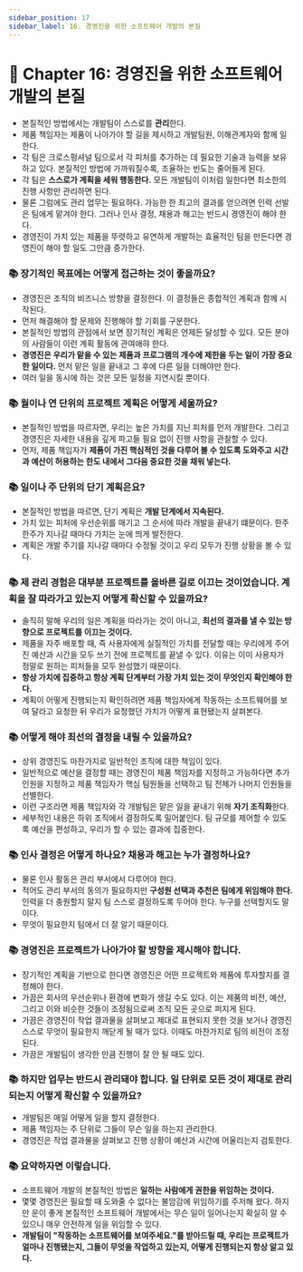 ```yaml
---
sidebar_position: 17
sidebar_label: 16. 경영진을 위한 소프트웨어 개발의 본질
---
```


# 🌈 Chapter 16: 경영진을 위한 소프트웨어 개발의 본질
- 본질적인 방법에서는 개발팀이 스스로를 **관리**한다.
- 제품 책임자는 제품이 나아가야 할 길을 제시하고 개발팀원, 이해관계자와 함께 일한다.
- 각 팀은 크로스펑셔널 팀으로서 각 피처를 추가하는 데 필요한 기술과 능력을 보유하고 있다. 본질적인 방법에 가까워질수록, 조율하는 빈도는 줄어들게 된다.
- 각 팀은 **스스로가 계획을 세워 행동한다.** 모든 개발팀이 이처럼 일한다면 최소한의 진행 사항만 관리하면 된다.
- 물론 그럼에도 관리 업무는 필요하다. 가능한 한 최고의 결과를 얻으려면 인력 선발은 팀에게 맡겨야 한다. 그러나 인사 결정, 채용과 해고는 반드시 경영진이 해야 한다.
- 경영진이 가치 있는 제품을 뚜렷하고 유연하게 개발하는 효율적인 팀을 만든다면 경영진이 해야 할 일도 그만큼 증가한다.

### 📚 장기적인 목표에는 어떻게 접근하는 것이 좋을까요?
- 경영진은 조직의 비즈니스 방향을 결정한다. 이 결정들은 종합적인 계획과 함께 시작된다.
- 먼저 해결해야 할 문제와 진행해야 할 기회를 구분한다.
- 본질적인 방법의 관점에서 보면 장기적인 계획은 언제든 달성할 수 있다. 모든 분야의 사람들이 이런 계획 활동에 관여애햐 한다.
- **경영진은 우리가 맡을 수 있는 제품과 프로그램의 개수에 제한을 두는 일이 가장 중요한 일이다.** 먼저 맡은 일을 끝내고 그 후에 다른 일을 더해야만 한다.
- 여러 일을 동시에 하는 것은 모든 일정을 지연시킬 뿐이다.

### 📚 월이나 연 단위의 프로젝트 계획은 어떻게 세울까요?
- 본질적인 방법을 따르자면, 우리는 높은 가치를 지닌 피처를 먼저 개발한다. 그리고 경영진은 자세한 내용을 깊게 파고들 필요 없이 진행 사항을 관찰할 수 있다.
- 먼저, 제품 책임자가 **제품이 가진 핵심적인 것을 다루어 볼 수 있도록 도와주고 시간과 예산이 허용하는 한도 내에서 그다음 중요한 것을 채워 넣는다.**

### 📚 일이나 주 단위의 단기 계획은요?
- 본질적인 방법을 따르면, 단기 계획은 **개발 단계에서 지속된다.**
- 가치 있는 피처에 우선순위를 매기고 그 순서에 따라 개발을 끝내기 떄문이다. 한주 한주가 지나갈 때마다 가치는 눈에 띄게 발전한다.
- 계획은 개발 주기를 지나갈 때마다 수정될 것이고 우리 모두가 진행 상황을 볼 수 있다.

### 📚 제 관리 경험은 대부분 프로젝트를 올바른 길로 이끄는 것이었습니다. 계획을 잘 따라가고 있는지 어떻게 확신할 수 있을까요?
- 솔직히 말해 우리의 일은 계획을 따라가는 것이 아니고, **최선의 결과를 낼 수 있는 방향으로 프로젝트를 이끄는 것이다.**
- 제품을 자주 배포할 때, 즉 사용자에게 실질적인 가치를 전달할 때는 우리에게 주어진 예산과 시간을 모두 쓰기 전에 프로젝트를 끝낼 수 있다. 이유는 이미 사용자가 정말로 원하는 피처들을 모두 완성했기 때문이다.
- **항상 가치에 집중하고 항상 계획 단계부터 가장 가치 있는 것이 무엇인지 확인해야 한다.**
- 계획이 어떻게 진행되는지 확인하려면 제품 책임자에게 작동하는 소프트웨어를 보여 달라고 요청한 뒤 우리가 요청했던 가치가 어떻게 표현됐는지 살펴본다.

### 📚 어떻게 해야 최선의 결정을 내릴 수 있을까요?
- 상위 경영진도 마찬가지로 일반적인 조직에 대한 책임이 있다.
- 일반적으로 예산을 결정할 때는 경영진이 제품 책임자를 지정하고 가능하다면 추가 인원을 지정하고 제품 책임자가 핵심 팀원들을 선택하고 팀 전체가 나머지 인원들을 선별한다.
- 이런 구조라면 제품 책임자와 각 개발팀은 맡은 일을 끝내기 위해 **자기 조직화**한다.
- 세부적인 내용은 하위 조직에서 결정하도록 밀어붙인다. 팀 규모를 제어할 수 있도록 예산을 편성하고, 우리가 할 수 있는 결과에 집중한다.

### 📚 인사 결정은 어떻게 하나요? 채용과 해고는 누가 결정하나요?
- 물론 인사 활동은 관리 부서에서 다루어야 한다.
- 적어도 관리 부서의 동의가 필요하지만 **구성원 선택과 추천은 팀에게 위임해야 한다.** 인력을 더 충원할지 말지 팀 스스로 결정하도록 두어야 한다. 누구를 선택할지도 말이다.
- 무엇이 필요한지 팀에서 더 잘 알기 때문이다.

### 📚 경영진은 프로젝트가 나아가야 할 방향을 제시해야 합니다.
- 장기적인 계획을 기반으로 한다면 경영진은 어떤 프로젝트와 제품에 투자할지를 결정해야 한다.
- 가끔은 회사의 우선순위나 환경에 변화가 생길 수도 있다. 이는 제품의 비전, 예산, 그리고 이와 비슷한 것들이 조정됨으로써 조직 모든 곳으로 퍼지게 된다.
- 가끔은 경영진이 작업 결과물을 살펴보고 제대로 표현되지 못한 것을 보거나 경영진 스스로 무엇이 필요한지 깨닫게 될 때가 있다. 이때도 마찬가지로 팀의 비전이 조정된다.
- 가끔은 개발팀이 생각한 만큼 진행이 잘 안 될 때도 있다.

### 📚 하지만 업무는 반드시 관리돼야 합니다. 일 단위로 모든 것이 제대로 관리되는지 어떻게 확신할 수 있을까요?
- 개발팀은 매일 어떻게 일을 할지 결정한다.
- 제품 책임자는 주 단위로 그들이 무슨 일을 하는지 관리한다.
- 경영진은 작업 결과물을 살펴보고 진행 상황이 예산과 시간에 어울리는지 검토한다.

### 📚 요약하자면 이렇습니다.
- 소프트웨어 개발의 본질적인 방법은 **일하는 사람에게 권한을 위임하는 것이다.**
- 몇몇 경영진은 필요할 때 도와줄 수 없다는 불암감에 위임하기를 주저해 왔다. 하지만 운이 좋게 본질적인 소프트웨어 개발에서는 무슨 일이 일어나는지 확실히 알 수 있으니 매우 안전하게 일을 위임할 수 있다.
- **개발팀이 "작동하는 소프트웨어를 보여주세요."를 받아드릴 때, 우리는 프로젝트가 얼마나 진행됐는지, 그들이 무엇을 작업하고 있는지, 어떻게 진행되는지 항상 알고 있다.**

